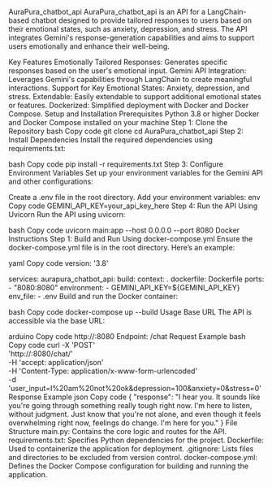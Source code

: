 AuraPura_chatbot_api
AuraPura_chatbot_api is an API for a LangChain-based chatbot designed to provide tailored responses to users based on their emotional states, such as anxiety, depression, and stress. The API integrates Gemini's response-generation capabilities and aims to support users emotionally and enhance their well-being.

Key Features
Emotionally Tailored Responses: Generates specific responses based on the user's emotional input.
Gemini API Integration: Leverages Gemini's capabilities through LangChain to create meaningful interactions.
Support for Key Emotional States: Anxiety, depression, and stress.
Extendable: Easily extendable to support additional emotional states or features.
Dockerized: Simplified deployment with Docker and Docker Compose.
Setup and Installation
Prerequisites
Python 3.8 or higher
Docker and Docker Compose installed on your machine
Step 1: Clone the Repository
bash
Copy code
git clone <repository-url>
cd AuraPura_chatbot_api
Step 2: Install Dependencies
Install the required dependencies using requirements.txt:

bash
Copy code
pip install -r requirements.txt
Step 3: Configure Environment Variables
Set up your environment variables for the Gemini API and other configurations:

Create a .env file in the root directory.
Add your environment variables:
env
Copy code
GEMINI_API_KEY=your_api_key_here
Step 4: Run the API Using Uvicorn
Run the API using uvicorn:

bash
Copy code
uvicorn main:app --host 0.0.0.0 --port 8080
Docker Instructions
Step 1: Build and Run Using docker-compose.yml
Ensure the docker-compose.yml file is in the root directory. Here’s an example:

yaml
Copy code
version: '3.8'

services:
  aurapura_chatbot_api:
    build:
      context: .
      dockerfile: Dockerfile
    ports:
      - "8080:8080"
    environment:
      - GEMINI_API_KEY=${GEMINI_API_KEY}
    env_file:
      - .env
Build and run the Docker container:

bash
Copy code
docker-compose up --build
Usage
Base URL
The API is accessible via the base URL:

arduino
Copy code
http://<your-server-address>:8080
Endpoint: /chat
Request Example
bash
Copy code
curl -X 'POST' \
  'http://<your-server-address>:8080/chat/' \
  -H 'accept: application/json' \
  -H 'Content-Type: application/x-www-form-urlencoded' \
  -d 'user_input=I%20am%20not%20ok&depression=100&anxiety=0&stress=0'
Response Example
json
Copy code
{
  "response": "I hear you. It sounds like you're going through something really tough right now. I'm here to listen, without judgment. Just know that you're not alone, and even though it feels overwhelming right now, feelings do change. I'm here for you."
}
File Structure
main.py: Contains the core logic and routes for the API.
requirements.txt: Specifies Python dependencies for the project.
Dockerfile: Used to containerize the application for deployment.
.gitignore: Lists files and directories to be excluded from version control.
docker-compose.yml: Defines the Docker Compose configuration for building and running the application.
